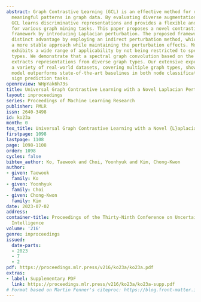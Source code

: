 ```yaml
---
abstract: Graph Contrastive Learning (GCL) is an effective method for discovering
  meaningful patterns in graph data. By evaluating diverse augmentations of the graph,
  GCL learns discriminative representations and provides a flexible and scalable mechanism
  for various graph mining tasks. This paper proposes a novel contrastive learning
  framework by introducing Laplacian perturbation. The proposed framework offers a
  distinct advantage by employing an indirect perturbation method, which provides
  a more stable approach while maintaining the perturbation effects. Moreover, it
  exhibits a wide range of applicability by not being restricted to specific graph
  types. We demonstrate that a spectral graph convolution based on the Laplacian successfully
  extracts representations from diverse graph types. Our extensive experiments on
  a variety of real-world datasets, covering multiple graph types, show that the proposed
  model outperforms state-of-the-art baselines in both node classification and link
  sign prediction tasks.
openreview: WHpYak6h73s
title: Universal Graph Contrastive Learning with a Novel Laplacian Perturbation
layout: inproceedings
series: Proceedings of Machine Learning Research
publisher: PMLR
issn: 2640-3498
id: ko23a
month: 0
tex_title: Universal Graph Contrastive Learning with a Novel {L}aplacian Perturbation
firstpage: 1098
lastpage: 1108
page: 1098-1108
order: 1098
cycles: false
bibtex_author: Ko, Taewook and Choi, Yoonhyuk and Kim, Chong-Kwon
author:
- given: Taewook
  family: Ko
- given: Yoonhyuk
  family: Choi
- given: Chong-Kwon
  family: Kim
date: 2023-07-02
address:
container-title: Proceedings of the Thirty-Ninth Conference on Uncertainty in Artificial
  Intelligence
volume: '216'
genre: inproceedings
issued:
  date-parts:
  - 2023
  - 7
  - 2
pdf: https://proceedings.mlr.press/v216/ko23a/ko23a.pdf
extras:
- label: Supplementary PDF
  link: https://proceedings.mlr.press/v216/ko23a/ko23a-supp.pdf
# Format based on Martin Fenner's citeproc: https://blog.front-matter.io/posts/citeproc-yaml-for-bibliographies/
---
```


